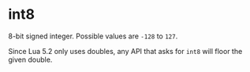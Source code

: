 # int8

8-bit signed integer. Possible values are `-128` to `127`.

Since Lua 5.2 only uses doubles, any API that asks for `int8` will floor the given double.

